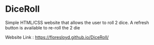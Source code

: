 # DiceRoll
Simple HTML/CSS website that allows the user to roll 2 dice.
A refresh button is available to re-roll the 2 die

Website Link : https://floresloyd.github.io/DiceRoll/
